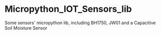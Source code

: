 # Micropython_IOT_Sensors_lib
Some sensors' micropython lib, including BH1750, JW01 and a Capacitive Soil Moisture Sensor
